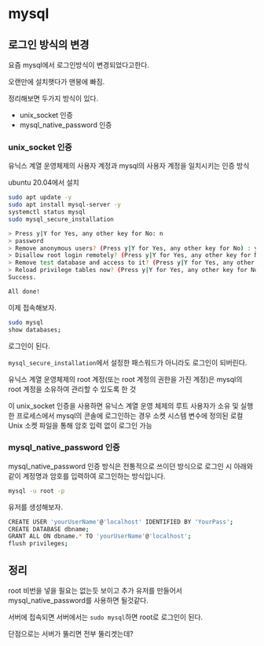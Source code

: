 # mysql

## 로그인 방식의 변경

요즘 mysql에서 로그인방식이 변경되었다고한다.

오랜만에 설치햇다가 맨붕에 빠짐.

정리해보면 두가지 방식이 있다.

- unix_socket 인증
- mysql_native_password 인증

### unix_socket 인증

유닉스 계열 운영체제의 사용자 계정과 mysql의 사용자 계정을 일치시키는 인증 방식

ubuntu 20.04에서 설치

```bash
sudo apt update -y
sudo apt install mysql-server -y
systemctl status mysql
sudo mysql_secure_installation

> Press y|Y for Yes, any other key for No: n
> password
> Remove anonymous users? (Press y|Y for Yes, any other key for No) : y
> Disallow root login remotely? (Press y|Y for Yes, any other key for No) : y
> Remove test database and access to it? (Press y|Y for Yes, any other key for No) : y
> Reload privilege tables now? (Press y|Y for Yes, any other key for No) : y
Success.

All done!
```

이제 접속해보자.

```bash
sudo mysql
show databases;
```

로그인이 된다.

`mysql_secure_installation`에서 설정한 패스워드가 아니라도 로그인이 되버린다.

유닉스 계열 운영체제의 root 계정\(또는 root 계정의 권한을 가진 계정\)은 mysql의 root 계정을 소유하여 관리할 수 있도록 한 것

이 unix_socket 인증을 사용하면 유닉스 계열 운영 체제의 루트 사용자가 소유 및 실행한 프로세스에서 mysql의 콘솔에 로그인하는 경우 소켓 시스템 변수에 정의된 로컬 Unix 소켓 파일을 통해 암호 입력 없이 로그인 가능

### mysql_native_password 인증

mysql_native_password 인증 방식은 전통적으로 쓰이던 방식으로 로그인 시 아래와 같이 계정명과 암호를 입력하여 로그인하는 방식입니다.

```bash
mysql -u root -p
```

유저를 생성해보자.

```bash
CREATE USER 'yourUserName'@'localhost' IDENTIFIED BY 'YourPass';
CREATE DATABASE dbname;
GRANT ALL ON dbname.* TO 'yourUserName'@'localhost';
flush privileges;
```

## 정리

root 비번을 넣을 필요는 없는듯 보이고 추가 유저를 만들어서 mysql_native_password를 사용하면 될것같다.

서버에 접속되면 서버에서는 `sudo mysql`하면 root로 로그인이 된다.

단점으로는 서버가 뚤리면 전부 뚤리겟는데?
